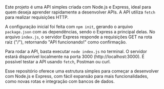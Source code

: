 Este projeto é uma API simples criada com Node.js e Express, ideal para quem deseja aprender rapidamente a desenvolver APIs. A API utiliza `fetch` para realizar requisições HTTP.

A configuração inicial foi feita com `npm init`, gerando o arquivo `package.json` com as dependências, sendo o Express a principal delas. No arquivo `index.js`, o servidor Express responde a requisições GET na rota raiz ("/"), retornando "API funcionando!" como confirmação.

Para rodar a API, basta executar `node index.js` no terminal. O servidor estará disponível localmente na porta 3000 (http://localhost:3000). É possível testar a API usando `fetch`, Postman ou curl.

Esse repositório oferece uma estrutura simples para começar a desenvolver com Node.js e Express, com fácil expansão para mais funcionalidades, como novas rotas e integração com bancos de dados.
